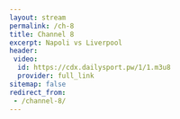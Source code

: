 ```yaml
---
layout: stream
permalink: /ch-8
title: Channel 8
excerpt: Napoli vs Liverpool
header:
 video:
  id: https://cdx.dailysport.pw/1/1.m3u8
  provider: full_link
sitemap: false
redirect_from:
 - /channel-8/
---
```

<style>h1#page-title{display:none;height:0;visibility:hidden;!important</style>

